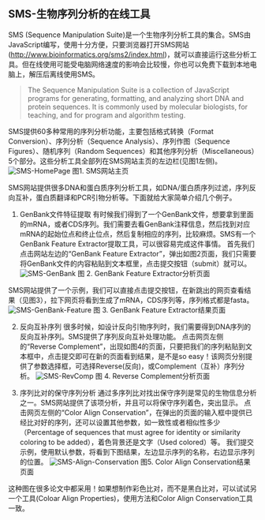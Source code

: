 ## SMS-生物序列分析的在线工具
SMS (Sequence Manipulation Suite)是一个生物序列分析工具的集合。SMS由JavaScript编写，使用十分方便，只要浏览器打开SMS网站(http://www.bioinformatics.org/sms2/index.html)，就可以直接运行这些分析工具。但在线使用可能受电脑网络速度的影响会比较慢，你也可以免费下载到本地电脑上，解压后离线使用SMS。
> The Sequence Manipulation Suite is a collection of JavaScript programs for generating, formatting, and analyzing short DNA and protein sequences. It is commonly used by molecular biologists, for teaching, and for program and algorithm testing.

SMS提供60多种常用的序列分析功能，主要包括格式转换（Format Conversion）、序列分析（Sequence Analysis）、序列作图（Sequence Figures）、随机序列（Random Sequences）和其他序列分析（Miscellaneous）5个部分。这些分析工具全部列在SMS网站主页的左边栏(见图1左侧)。
![SMS-HomePage](https://raw.githubusercontent.com/adong77/ligene/master/Images/SMS_fig1.jpg)
图1. SMS网站主页

SMS网站提供很多DNA和蛋白质序列分析工具，如DNA/蛋白质序列过滤，序列反向互补，蛋白质翻译和PCR引物分析等。下面就给大家简单介绍几个例子。

1. GenBank文件特征提取
有时候我们得到了一个GenBank文件，想要拿到里面的mRNA，或者CDS序列。我们需要去看GenBank注释信息，然后找到对应mRNA的起始位点和终止位点，然后复制相应的序列，比较麻烦。SMS有一个GenBank Feature Extractor提取工具，可以很容易完成这件事情。
首先我们点击网站左边的“GenBank Feature Extractor”，弹出如图2页面，我们只需要将GenBank文件的内容粘贴到文本框里，点击提交按钮（submit）就可以。
![SMS-GenBank](https://raw.githubusercontent.com/adong77/ligene/master/Images/SMS_fig2.jpg)
图 2. GenBank Feature Extractor分析页面

SMS网站提供了一个示例，我们可以直接点击提交按钮，在新跳出的网页查看结果（见图3），拉下网页将看到生成了mRNA，CDS序列等，序列格式都是fasta。
![SMS-GenBank-Feature](https://raw.githubusercontent.com/adong77/ligene/master/Images/SMS_fig3.jpg)
图 3. GenBank Feature Extractor结果页面

2. 反向互补序列
很多时候，如设计反向引物序列时，我们需要得到DNA序列的反向互补序列。SMS提供了序列反向互补处理功能。
点击网页左侧的“Reverse Complement”，出现如图4的页面，只要把我们的序列粘贴到文本框中，点击提交即可在新的页面看到结果，是不是so easy！该网页分别提供了参数选择框，可选择Reverse(反向)，或Complement（互补）序列分析。
![SMS-RevComp](https://raw.githubusercontent.com/adong77/ligene/master/Images/SMS_fig4.jpg)
图 4. Reverse Complement分析页面

3. 序列比对的保守序列分析
通过多序列比对找出保守序列是常见的生物信息分析之一。SMS网站提供了该项分析，并且可以将保守序列着色，突出显示。
点击网页左侧的“Color Align Conservation”，在弹出的页面的输入框中提供已经比对好的序列，还可以设置其他参数，如一致性或者相似性多少（Percentage of sequences that must agree for identity or similarity coloring to be added），着色背景还是文字（Used colored）等。
我们提交示例，使用默认参数，将看到下图结果，左边显示序列的名称，右边显示序列的位置。
![SMS-Align-Conservation](https://raw.githubusercontent.com/adong77/ligene/master/Images/SMS_fig5.jpg)
图5. Color Align Conservation结果页面

这种图在很多论文中都采用！如果想制作彩色比对，而不是黑白比对，可以试试另一个工具(Coloar Align Properties)，使用方法和Color Align Conservation工具一致。
